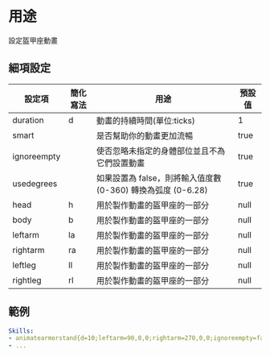 用途
============================

設定盔甲座動畫

細項設定
----------

| 設定項 | 簡化寫法 | 用途 | 預設值 |
|-------------|---------|-----------------------------------------------------------------------------------------|---------------|
| duration| d   | 動畫的持續時間(單位:ticks)  | 1 |
| smart   | | 是否幫助你的動畫更加流暢 | true  |
| ignoreempty | | 使否忽略未指定的身體部位並且不為它們設置動畫| true  |
| usedegrees  | | 如果設置為 false，則將輸入值度數 (0-360) 轉換為弧度 (0-6.28) | true  |
| head | h  | 用於製作動畫的盔甲座的一部分 | null |
| body | b | 用於製作動畫的盔甲座的一部分 | null |
| leftarm | la | 用於製作動畫的盔甲座的一部分 | null |
| rightarm | ra | 用於製作動畫的盔甲座的一部分 | null |
| leftleg | ll | 用於製作動畫的盔甲座的一部分 | null |
| rightleg | rl | 用於製作動畫的盔甲座的一部分 | null |

  

範例
--------
```yml
Skills:
- animatearmorstand{d=10;leftarm=90,0,0;rightarm=270,0,0;ignoreempty=false}
- ...
```